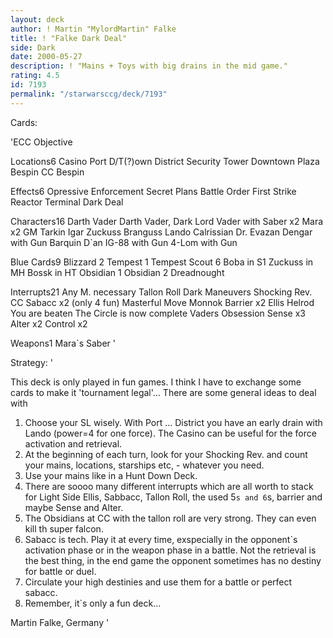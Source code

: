 ```yaml
---
layout: deck
author: ! Martin "MylordMartin" Falke
title: ! "Falke Dark Deal"
side: Dark
date: 2000-05-27
description: ! "Mains + Toys with big drains in the mid game."
rating: 4.5
id: 7193
permalink: "/starwarsccg/deck/7193"
---
```

Cards: 

'ECC Objective

Locations6
Casino
Port D/T(?)own District
Security Tower
Downtown Plaza
Bespin CC
Bespin

Effects6
Opressive Enforcement
Secret Plans
Battle Order
First Strike
Reactor Terminal
Dark Deal


Characters16
Darth Vader
Darth Vader, Dark Lord
Vader with Saber x2
Mara x2
GM Tarkin
Igar
Zuckuss
Branguss
Lando Calrissian
Dr. Evazan
Dengar with Gun
Barquin D`an
IG-88 with Gun
4-Lom with Gun


Blue Cards9
Blizzard 2
Tempest 1
Tempest Scout 6
Boba in S1
Zuckuss in MH
Bossk in HT
Obsidian 1
Obsidian 2
Dreadnought

Interrupts21
Any M. necessary
Tallon Roll
Dark Maneuvers
Shocking Rev.
CC Sabacc x2 (only 4 fun)
Masterful Move
Monnok
Barrier x2
Ellis Helrod
You are beaten
The Circle is now complete
Vaders Obsession
Sense x3
Alter x2
Control x2

Weapons1
Mara`s Saber
'

Strategy: '

This deck is only played in fun games. I think I have to exchange some cards to make it 'tournament legal'...
There are some general ideas to deal with
1. Choose your SL wisely. With Port ... District you have an early drain with Lando (power=4 for one force). The Casino can be useful for the force activation and retrieval.
2. At the beginning of each turn, look for your Shocking Rev. and count your mains, locations, starships etc, - whatever you need.
3. Use your mains like in a Hunt Down Deck.
4. There are soooo many different interrupts which are all worth to stack for Light Side
Ellis, Sabbacc, Tallon Roll, the used 5`s and 6`s, barrier and maybe Sense and Alter.
5. The Obsidians at CC with the tallon roll are very strong. They can even kill th super falcon.
6. Sabacc is tech. Play it at every time, exspecially in the opponent`s activation phase or in the weapon phase in a battle. Not the retrieval is the best thing, in the end game the opponent sometimes has no destiny for battle or duel.
7. Circulate your high destinies and use them for a battle or perfect sabacc.
8. Remember, it`s only a fun deck...

Martin Falke, Germany '
